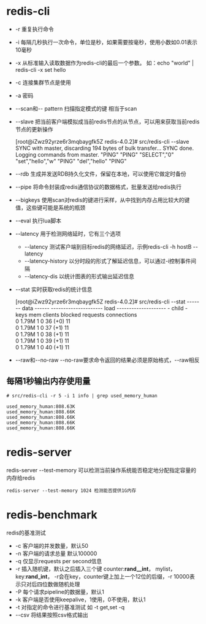 # redis-cli

- -r 重复执行命令

- -i 每隔几秒执行一次命令，单位是秒，如果需要按毫秒，使用小数如0.01表示10毫秒

- -x 从标准输入读取数据作为redis-cli的最后一个参数。 如：echo "world" | redis-cli -x set hello

- -c 连接集群节点是使用

- -a 密码

- --scan和-- pattern 扫描指定模式的键 相当于scan

- --slave 把当前客户端模拟成当前redis节点的从节点，可以用来获取当前redis节点的更新操作


    [root@iZwz92yrze6r3mqbaygfk5Z redis-4.0.2]# src/redis-cli --slave
    SYNC with master, discarding 194 bytes of bulk transfer...
    SYNC done. Logging commands from master.
    "PING"
    "PING"
    "SELECT","0"
    "set","hello","w"
    "PING"
    "del","hello"
    "PING"

- --rdb 生成并发送RDB持久化文件，保留在本地，可以使用它做定时备份
- --pipe 将命令封装成redis通信协议的数据格式，批量发送给redis执行
- --bigkeys 使用scan对redis的键进行采样，从中找到内存占用比较大的键值，这些键可能是系统的瓶颈
- --eval 执行lua脚本
- --latency 用于检测网络延时，它有三个选项
  - --latency 测试客户端到目标redis的网络延迟，示例redis-cli -h hostB --latency
  - --latency-history 以分时段的形式了解延迟信息，可以通过-i控制事件间隔
  - --latency-dis 以统计图表的形式输出延迟信息
- --stat 实时获取redis的统计信息

    [root@iZwz92yrze6r3mqbaygfk5Z redis-4.0.2]# src/redis-cli --stat
    ------- data ------ --------------------- load -------------------- - child -
    keys       mem      clients blocked requests            connections          
    0          1.79M    1       0       36 (+0)             11          
    0          1.79M    1       0       37 (+1)             11          
    0          1.79M    1       0       38 (+1)             11          
    0          1.79M    1       0       39 (+1)             11          
    0          1.79M    1       0       40 (+1)             11 

- --raw和--no-raw --no-raw要求命令返回的结果必须是原始格式，--raw相反
## 每隔1秒输出内存使用量

	# src/redis-cli -r 5 -i 1 info | grep used_memory_human

    used_memory_human:808.63K
    used_memory_human:808.66K
    used_memory_human:808.66K
    used_memory_human:808.66K
    used_memory_human:808.66K

# redis-server
redis-server --test-memory 可以检测当前操作系统能否稳定地分配指定容量的内存给redis

	redis-server --test-memory 1024 检测能否提供1G内存

# redis-benchmark
redis的基准测试

- -c 客户端的并发数量，默认50
- -n <requests> 客户端的请求总量 默认100000
- -q 仅显示requests per second信息
- -r 插入随机键，默认之后插入三个键 
  counter:__rand__int__，  mylist，  key:__rand_int__，
  -r会在key，counter键上加上一个12位的后缀，-r 10000表示只对后四位数做随机处理
- -P 每个请求pipeline的数据量，默认1
- -k <boolean> 客户端是否使用keepalive，1使用，0不使用，默认1
- -t 对指定的命令进行基准测试 如 -t get,set -q
- --csv 将结果按照csv格式输出



